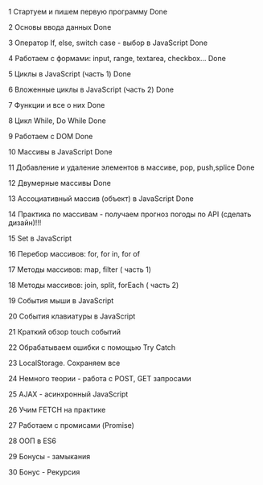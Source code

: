 1 Стартуем и пишем первую программу Done

2 Основы ввода данных Done

3 Оператор If, else, switch case - выбор в JavaScript Done

4 Работаем с формами: input, range, textarea, checkbox... Done

5 Циклы в JavaScript (часть 1) Done

6 Вложенные циклы в JavaScript (часть 2) Done

7 Функции и все о них Done

8 Цикл While, Do While Done

9 Работаем с DOM Done

10 Массивы в JavaScript Done

11 Добавление и удаление элементов в массиве, pop, push,splice Done

12 Двумерные массивы Done

13 Ассоциативный массив (объект) в JavaScript Done

14 Практика по массивам - получаем прогноз погоды по API (сделать дизайн)!!!

15 Set в JavaScript

16 Перебор массивов: for, for in, for of

17 Методы массивов: map, filter ( часть 1)

18 Методы массивов: join, split, forEach ( часть 2)

19 События мыши в JavaScript

20 События клавиатуры в JavaScript

21 Краткий обзор touch событий

22 Обрабатываем ошибки с помощью Try Catch

23 LocalStorage. Сохраняем все

24 Немного теории - работа с POST, GET запросами

25 AJAX - асинхронный JavaScript

26 Учим FETCH на практике

27 Работаем с промисами (Promise)

28 ООП в ES6

29 Бонусы - замыкания

30 Бонус - Рекурсия
 